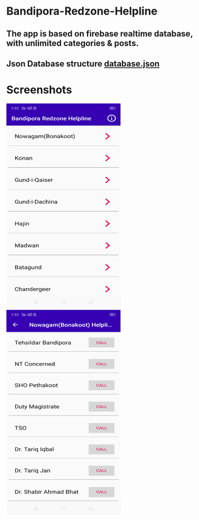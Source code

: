 # Bandipora-Redzone-Helpline


## The app is based on firebase realtime database, with unlimited categories & posts.


## Json Database structure [database.json](https://raw.githubusercontent.com/nademk/Bandipora-Redzone-Helpline/master/Data/database.json)



# Screenshots
<img src="https://github.com/nademk/Bandipora-Redzone-Helpline/blob/master/Data/Screenshot_2020-04-16-13-22-41-57_71069713a8c181f105fe358ff4162a2f.png" width="300" height="540" />
<img src="https://github.com/nademk/Bandipora-Redzone-Helpline/blob/master/Data/Screenshot_2020-04-16-13-22-57-39_71069713a8c181f105fe358ff4162a2f.png" width="300" height="540" />
